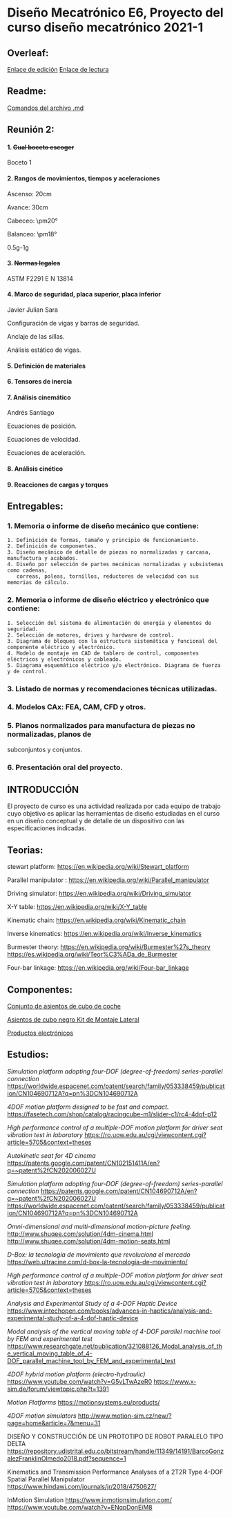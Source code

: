 # Diseño Mecatrónico E6, Proyecto del curso diseño mecatrónico 2021-1


## Overleaf:
  [Enlace de edición](https://www.overleaf.com/3732664814scxfrpwvcdny)
  [Enlace de lectura](https://www.overleaf.com/read/pxsyhxwprwfc)

## Readme:

[Comandos del archivo .md](https://github.com/adam-p/markdown-here/wiki/Markdown-Cheatsheet)

## Reunión 2:

#### 1. ~~Cual boceto escoger~~

  Boceto 1  

#### 2. Rangos de movimientos, tiempos y aceleraciones

  Ascenso: 20cm

  Avance: 30cm

  Cabeceo: \pm20°

  Balanceo: \pm18°

  0.5g-1g


#### 3. ~~Normas legales~~

ASTM F2291
E N 13814

#### 4. Marco de seguridad, placa superior, placa inferior

Javier Julian Sara

Configuración de vigas y barras de seguridad.

Anclaje de las sillas.

Análisis estático de vigas.



#### 5. Definición de materiales


#### 6. Tensores de inercia


#### 7. Análisis cinemático

Andrés Santiago

Ecuaciones de posición.

Ecuaciones de velocidad.

Ecuaciones de aceleración.

#### 8. Análisis cinético

#### 9. Reacciones de cargas y torques

## Entregables:

### 1. Memoria o informe de diseño mecánico que contiene:
    1. Definición de formas, tamaño y principio de funcionamiento.
    2. Definición de componentes.
    3. Diseño mecánico de detalle de piezas no normalizadas y carcasa, manufactura y acabados. 
    4. Diseño por selección de partes mecánicas normalizadas y subsistemas como cadenas, 
       correas, poleas, tornillos, reductores de velocidad con sus memorias de cálculo.
### 2. Memoria o informe de diseño eléctrico y electrónico que contiene:
    1. Selección del sistema de alimentación de energía y elementos de seguridad.
    2. Selección de motores, drives y hardware de control.
    3. Diagrama de bloques con la estructura sistemática y funcional del componente eléctrico y electrónico.
    4. Modelo de montaje en CAD de tablero de control, componentes eléctricos y electrónicos y cableado.
    5. Diagrama esquemático eléctrico y/o electrónico. Diagrama de fuerza y de control.

### 3. Listado de normas y recomendaciones técnicas utilizadas.
### 4. Modelos CAx: FEA, CAM, CFD y otros.
### 5. Planos normalizados para manufactura de piezas no normalizadas, planos de
subconjuntos y conjuntos.
### 6. Presentación oral del proyecto.


##  INTRODUCCIÓN
El proyecto de curso es una actividad realizada por cada equipo de trabajo cuyo objetivo es aplicar las herramientas de diseño estudiadas en el curso en un diseño conceptual
y de detalle de un dispositivo con las especificaciones indicadas.



## Teorias:
stewart platform: https://en.wikipedia.org/wiki/Stewart_platform 

Parallel manipulator : https://en.wikipedia.org/wiki/Parallel_manipulator 

Driving simulator: https://en.wikipedia.org/wiki/Driving_simulator

X-Y table: https://en.wikipedia.org/wiki/X-Y_table

Kinematic chain: https://en.wikipedia.org/wiki/Kinematic_chain 

Inverse kinematics: https://en.wikipedia.org/wiki/Inverse_kinematics 

Burmester theory: https://en.wikipedia.org/wiki/Burmester%27s_theory  
https://es.wikipedia.org/wiki/Teor%C3%ADa_de_Burmester 

Four-bar linkage: https://en.wikipedia.org/wiki/Four-bar_linkage 

## Componentes:

[Conjunto de asientos de cubo de coche](https://www.ebay.com/itm/Wingback-Sports-Car-Bucket-Seats-Set-Los-Angeles-Black-Fabric-VW-Audi-Seat-Skoda/164374772536?hash=item26457ffb38:g:xzgAAOSwGLZgMkCS)

[Asientos de cubo negro Kit de Montaje Lateral](https://www.ebay.com/itm/Black-Bucket-Seats-Side-Mounted-Kit-for-OMP-Cobra-Sabelt-Corbeau-new/333565735586?_trkparms=aid%3D1110006%26algo%3DHOMESPLICE.SIM%26ao%3D1%26asc%3D231488%26meid%3D56d038eb639b4b05b5cb4aaa3658f517%26pid%3D101195%26rk%3D6%26rkt%3D12%26mehot%3Dpf%26sd%3D164374772536%26itm%3D333565735586%26pmt%3D1%26noa%3D0%26pg%3D2047675%26algv%3DSimplAMLv9PairwiseUnbiasedWebDarwoV3%26brand%3DUnbranded&_trksid=p2047675.c101195.m1851)

[Productos electrónicos](https://www.robotdigg.com/product/949/Electric-Servo-Cylinder-3DOF-or-6DOF-Motion-Platform-Simulator)

## Estudios:

_Simulation platform adopting four-DOF (degree-of-freedom) series-parallel connection_
https://worldwide.espacenet.com/patent/search/family/053338459/publication/CN104690712A?q=pn%3DCN104690712A
 
_4DOF motion platform designed to be fast and compact._
https://fasetech.com/shop/catalog/racingcube-m1/slider-c1/rc4-4dof-p12

_High performance control of a multiple-DOF motion platform for driver seat vibration test in laboratory_
https://ro.uow.edu.au/cgi/viewcontent.cgi?article=5705&context=theses 

_Autokinetic seat for 4D cinema_
https://patents.google.com/patent/CN102151411A/en?q=~patent%2fCN202006027U


_Simulation platform adopting four-DOF (degree-of-freedom) series-parallel connection_
https://patents.google.com/patent/CN104690712A/en?q=~patent%2fCN202006027U
https://worldwide.espacenet.com/patent/search/family/053338459/publication/CN104690712A?q=pn%3DCN104690712A 

_Omni-dimensional and multi-dimensional motion-picture feeling._
http://www.shuqee.com/solution/4dm-cinema.html
http://www.shuqee.com/solution/4dm-motion-seats.html 

_D-Box: la tecnología de movimiento que revoluciona el mercado_
https://web.ultracine.com/d-box-la-tecnologia-de-movimiento/

_High performance control of a multiple-DOF motion platform for driver seat vibration test in laboratory_
https://ro.uow.edu.au/cgi/viewcontent.cgi?article=5705&context=theses 

_Analysis and Experimental Study of a 4-DOF Haptic Device_
https://www.intechopen.com/books/advances-in-haptics/analysis-and-experimental-study-of-a-4-dof-haptic-device 

_Modal analysis of the vertical moving table of 4-DOF parallel machine tool by FEM and experimental test_
https://www.researchgate.net/publication/321088126_Modal_analysis_of_the_vertical_moving_table_of_4-DOF_parallel_machine_tool_by_FEM_and_experimental_test 


_4DOF hybrid motion platform (electro-hydraulic)_
https://www.youtube.com/watch?v=G5vLTwAzeR0 
https://www.x-sim.de/forum/viewtopic.php?t=1391

_Motion Platforms_
https://motionsystems.eu/products/ 


_4DOF motion simulators_
http://www.motion-sim.cz/new/?page=home&article=7&menu=31

DISEÑO Y CONSTRUCCIÓN DE UN PROTOTIPO DE ROBOT PARALELO TIPO DELTA
https://repository.udistrital.edu.co/bitstream/handle/11349/14191/BarcoGonzalezFranklinOlmedo2018.pdf?sequence=1

Kinematics and Transmission Performance Analyses of a 2T2R Type 4-DOF Spatial Parallel Manipulator
https://www.hindawi.com/journals/jr/2018/4750627/

InMotion Simulation
https://www.inmotionsimulation.com/
https://www.youtube.com/watch?v=ENqpDonEiM8



